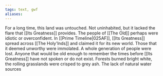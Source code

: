 ```yaml
---
tags: text, gwf
aliases:
---
```


For a long time, this land was untouched. Not uninhabited, but it lacked the flare that [[Its Greatness]] provides. The people of [[The Old]] perhaps were idiotic or overconfident. In [[Prime Timeline|025AF]], [[Its Greatness]] spread across [[The Holy'lnds]] and claimed it for its new world. Those that it deemed unworthy were immolated. A whole generation of people were lost. Anyone that would be old enough to remember the times before [[Its Greatness]] have not spoken or do not exist. Forests burned bright white, the rolling grasslands were crisped to grey ash. The lack of natural water sources 
